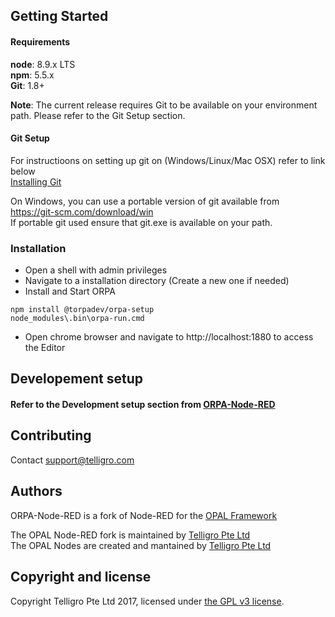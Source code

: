 ## Getting Started

#### Requirements

**node**: 8.9.x LTS  
**npm**: 5.5.x  
**Git**: 1.8+  

**Note**: The current release requires Git to be available on your environment path. Please refer to the Git Setup section.

#### Git Setup

For instructioons on setting up git on (Windows/Linux/Mac OSX) refer to link below    
[Installing Git](https://git-scm.com/book/en/v2/Getting-Started-Installing-Git)

On Windows, you can use a portable version of git available from
https://git-scm.com/download/win  
If portable git used ensure that git.exe is available on your path.

### Installation
- Open a shell with admin privileges
- Navigate to a installation directory (Create a new one if needed)
- Install and Start ORPA
```
npm install @torpadev/orpa-setup
node_modules\.bin\orpa-run.cmd
```
- Open chrome browser and navigate to http://localhost:1880 to access the Editor

## Developement setup

#### Refer to the Development setup section from [ORPA-Node-RED](https://github.com/telligro/orpa-node-red)

## Contributing
Contact support@telligro.com
## Authors

ORPA-Node-RED is a fork of Node-RED for the [OPAL Framework](https://www.telligro.com)

The OPAL Node-RED fork is maintained by [Telligro Pte Ltd](https://www.telligro.com)  
The OPAL Nodes are created and mantained by [Telligro Pte Ltd](https://www.telligro.com)

## Copyright and license

Copyright Telligro Pte Ltd 2017, licensed under [the GPL v3 license](LICENSE).  